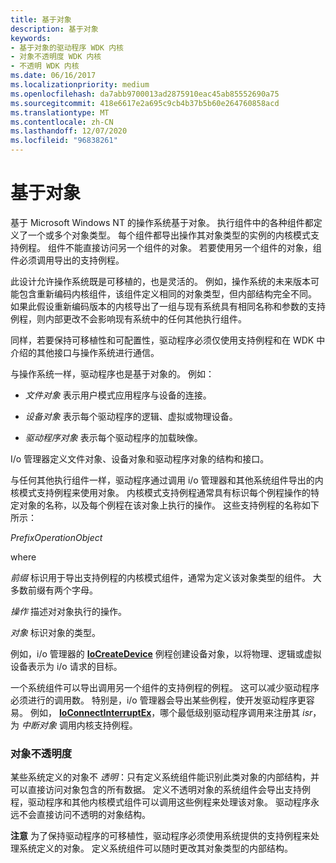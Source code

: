 ```yaml
---
title: 基于对象
description: 基于对象
keywords:
- 基于对象的驱动程序 WDK 内核
- 对象不透明度 WDK 内核
- 不透明 WDK 内核
ms.date: 06/16/2017
ms.localizationpriority: medium
ms.openlocfilehash: da7abb9700013ad2875910eac45ab85552690a75
ms.sourcegitcommit: 418e6617e2a695c9cb4b37b5b60e264760858acd
ms.translationtype: MT
ms.contentlocale: zh-CN
ms.lasthandoff: 12/07/2020
ms.locfileid: "96838261"
---
```

# <a name="object-based"></a>基于对象





基于 Microsoft Windows NT 的操作系统基于对象。 执行组件中的各种组件都定义了一个或多个对象类型。 每个组件都导出操作其对象类型的实例的内核模式支持例程。 组件不能直接访问另一个组件的对象。 若要使用另一个组件的对象，组件必须调用导出的支持例程。

此设计允许操作系统既是可移植的，也是灵活的。 例如，操作系统的未来版本可能包含重新编码内核组件，该组件定义相同的对象类型，但内部结构完全不同。 如果此假设重新编码版本的内核导出了一组与现有系统具有相同名称和参数的支持例程，则内部更改不会影响现有系统中的任何其他执行组件。

同样，若要保持可移植性和可配置性，驱动程序必须仅使用支持例程和在 WDK 中介绍的其他接口与操作系统进行通信。

与操作系统一样，驱动程序也是基于对象的。 例如：

-   *文件对象* 表示用户模式应用程序与设备的连接。

-   *设备对象* 表示每个驱动程序的逻辑、虚拟或物理设备。

-   *驱动程序对象* 表示每个驱动程序的加载映像。

I/o 管理器定义文件对象、设备对象和驱动程序对象的结构和接口。

与任何其他执行组件一样，驱动程序通过调用 i/o 管理器和其他系统组件导出的内核模式支持例程来使用对象。 内核模式支持例程通常具有标识每个例程操作的特定对象的名称，以及每个例程在该对象上执行的操作。 这些支持例程的名称如下所示：

*PrefixOperationObject*

where

*前缀* 标识用于导出支持例程的内核模式组件，通常为定义该对象类型的组件。 大多数前缀有两个字母。

*操作* 描述对对象执行的操作。

*对象* 标识对象的类型。

例如，i/o 管理器的 [**IoCreateDevice**](/windows-hardware/drivers/ddi/wdm/nf-wdm-iocreatedevice) 例程创建设备对象，以将物理、逻辑或虚拟设备表示为 i/o 请求的目标。

一个系统组件可以导出调用另一个组件的支持例程的例程。 这可以减少驱动程序必须进行的调用数。 特别是，i/o 管理器会导出某些例程，使开发驱动程序更容易。 例如， [**IoConnectInterruptEx**](/windows-hardware/drivers/ddi/wdm/nf-wdm-ioconnectinterruptex)，哪个最低级别驱动程序调用来注册其 *isr*，为 *中断对象* 调用内核支持例程。

### <a name="object-opacity"></a><a href="" id="ddk-object-opacity-kg"></a>对象不透明度

某些系统定义的对象不 *透明*：只有定义系统组件能识别此类对象的内部结构，并可以直接访问对象包含的所有数据。 定义不透明对象的系统组件会导出支持例程，驱动程序和其他内核模式组件可以调用这些例程来处理该对象。 驱动程序永远不会直接访问不透明的对象结构。

**注意**   为了保持驱动程序的可移植性，驱动程序必须使用系统提供的支持例程来处理系统定义的对象。 定义系统组件可以随时更改其对象类型的内部结构。

 

